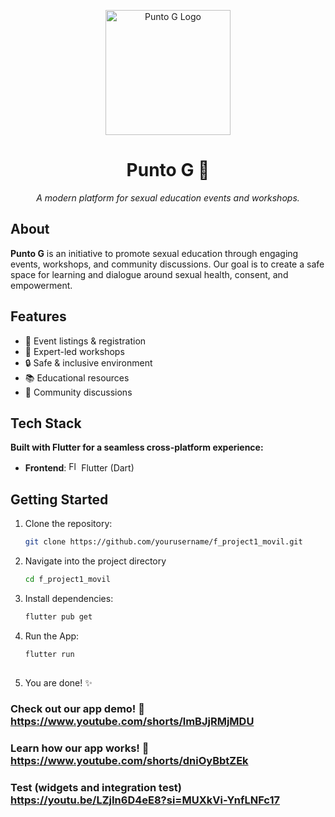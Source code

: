 <p align="center">
  <img src="lib/assets/readme/logo-puntog.png" width="200" alt="Punto G Logo">
</p>

<h1 align="center">Punto G 🌸</h1>
<p align="center"><em>A modern platform for sexual education events and workshops.</em></p>

## About

**Punto G** is an initiative to promote sexual education through engaging events, workshops, and community discussions. Our goal is to create a safe space for learning and dialogue around sexual health, consent, and empowerment.

## Features

- 📅 Event listings & registration
- 🎤 Expert-led workshops
- 🔒 Safe & inclusive environment
- 📚 Educational resources
- 💬 Community discussions

## Tech Stack  
**Built with Flutter for a seamless cross-platform experience:**  
- **Frontend**: <img src="https://storage.googleapis.com/cms-storage-bucket/4fd0db61df0567c0f352.png" width="16" height="16" alt="Flutter logo"> Flutter (Dart)  

## Getting Started

1. Clone the repository:
   ```bash
   git clone https://github.com/yourusername/f_project1_movil.git
2. Navigate into the project directory
   ```bash
   cd f_project1_movil
3. Install dependencies:  
   ```bash  
   flutter pub get
4. Run the App:  
   ```bash  
   flutter run
 
5. You are done! ✨


### Check out our app demo! 💮 https://www.youtube.com/shorts/lmBJjRMjMDU
### Learn how our app works! 🎥 https://www.youtube.com/shorts/dniOyBbtZEk
### Test (widgets and integration test) https://youtu.be/LZjIn6D4eE8?si=MUXkVi-YnfLNFc17





   
